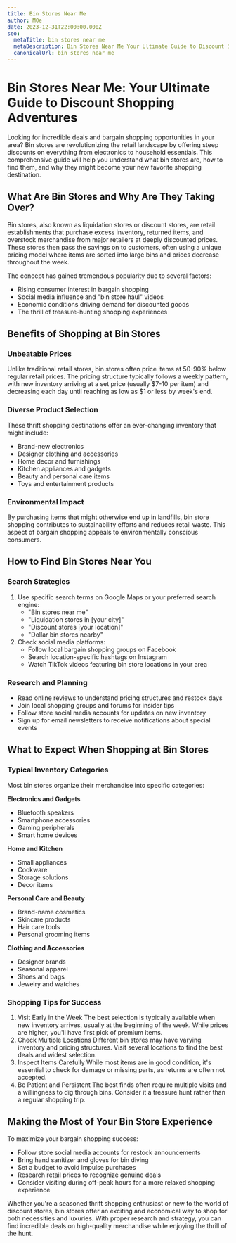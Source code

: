 ```yaml
---
title: Bin Stores Near Me
author: MOe
date: 2023-12-31T22:00:00.000Z
seo:
  metaTitle: bin stores near me
  metaDescription: Bin Stores Near Me Your Ultimate Guide to Discount Shopping Adventures
  canonicalUrl: bin stores near me
---
```


# Bin Stores Near Me: Your Ultimate Guide to Discount Shopping Adventures

Looking for incredible deals and bargain shopping opportunities in your area? Bin stores are revolutionizing the retail landscape by offering steep discounts on everything from electronics to household essentials. This comprehensive guide will help you understand what bin stores are, how to find them, and why they might become your new favorite shopping destination.

## What Are Bin Stores and Why Are They Taking Over?

Bin stores, also known as liquidation stores or discount stores, are retail establishments that purchase excess inventory, returned items, and overstock merchandise from major retailers at deeply discounted prices. These stores then pass the savings on to customers, often using a unique pricing model where items are sorted into large bins and prices decrease throughout the week.

The concept has gained tremendous popularity due to several factors:

* Rising consumer interest in bargain shopping
* Social media influence and "bin store haul" videos
* Economic conditions driving demand for discounted goods
* The thrill of treasure-hunting shopping experiences

## Benefits of Shopping at Bin Stores

### Unbeatable Prices

Unlike traditional retail stores, bin stores often price items at 50-90% below regular retail prices. The pricing structure typically follows a weekly pattern, with new inventory arriving at a set price (usually $7-10 per item) and decreasing each day until reaching as low as $1 or less by week's end.

### Diverse Product Selection

These thrift shopping destinations offer an ever-changing inventory that might include:

* Brand-new electronics
* Designer clothing and accessories
* Home decor and furnishings
* Kitchen appliances and gadgets
* Beauty and personal care items
* Toys and entertainment products

### Environmental Impact

By purchasing items that might otherwise end up in landfills, bin store shopping contributes to sustainability efforts and reduces retail waste. This aspect of bargain shopping appeals to environmentally conscious consumers.

## How to Find Bin Stores Near You

### Search Strategies

1. Use specific search terms on Google Maps or your preferred search engine:
   * "Bin stores near me"
   * "Liquidation stores in \[your city]"
   * "Discount stores \[your location]"
   * "Dollar bin stores nearby"
2. Check social media platforms:
   * Follow local bargain shopping groups on Facebook
   * Search location-specific hashtags on Instagram
   * Watch TikTok videos featuring bin store locations in your area

### Research and Planning

* Read online reviews to understand pricing structures and restock days
* Join local shopping groups and forums for insider tips
* Follow store social media accounts for updates on new inventory
* Sign up for email newsletters to receive notifications about special events

## What to Expect When Shopping at Bin Stores

### Typical Inventory Categories

Most bin stores organize their merchandise into specific categories:

**Electronics and Gadgets**

* Bluetooth speakers
* Smartphone accessories
* Gaming peripherals
* Smart home devices

**Home and Kitchen**

* Small appliances
* Cookware
* Storage solutions
* Decor items

**Personal Care and Beauty**

* Brand-name cosmetics
* Skincare products
* Hair care tools
* Personal grooming items

**Clothing and Accessories**

* Designer brands
* Seasonal apparel
* Shoes and bags
* Jewelry and watches

### Shopping Tips for Success

1. Visit Early in the Week
   The best selection is typically available when new inventory arrives, usually at the beginning of the week. While prices are higher, you'll have first pick of premium items.
2. Check Multiple Locations
   Different bin stores may have varying inventory and pricing structures. Visit several locations to find the best deals and widest selection.
3. Inspect Items Carefully
   While most items are in good condition, it's essential to check for damage or missing parts, as returns are often not accepted.
4. Be Patient and Persistent
   The best finds often require multiple visits and a willingness to dig through bins. Consider it a treasure hunt rather than a regular shopping trip.

## Making the Most of Your Bin Store Experience

To maximize your bargain shopping success:

* Follow store social media accounts for restock announcements
* Bring hand sanitizer and gloves for bin diving
* Set a budget to avoid impulse purchases
* Research retail prices to recognize genuine deals
* Consider visiting during off-peak hours for a more relaxed shopping experience

Whether you're a seasoned thrift shopping enthusiast or new to the world of discount stores, bin stores offer an exciting and economical way to shop for both necessities and luxuries. With proper research and strategy, you can find incredible deals on high-quality merchandise while enjoying the thrill of the hunt.
